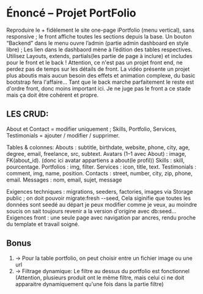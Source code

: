 # Énoncé – Projet PortFolio

Reproduire le + fidèlement le site one-page iPortfolio (menu vertical), sans responsive ; le front affiche toutes les sections depuis la base.
Un bouton “Backend” dans le menu ouvre l’admin (partie admin dashboard en style libre) ;
Les lien dans le dashbaord mène à l’édition des tables respectives.
Utilisez Layouts, extends, partials(les partie de page à inclure) et includes pour le front et le back !
Attention, ce n'est pas un projet front end, ne perdez pas de temps sur les détails de front.
La vidéo présente un projet plus aboutis mais aucun besoin des effets et animation complexe, du basic bootstrap fera l'affaire...
Tant que le back marche parfaitement le reste est d'ordre front, donc moins important ici.
Je ne juge pas le front a ce stade mais ça doit être cohérent et propre.

## LES CRUD:

About et Contact = modifier uniquement ;
Skills, Portfolio, Services, Testimonials = ajouter / modifier / supprimer.

Tables & colonnes:
Abouts : subtitle, birthdate, website, phone, city, age, degree, email, freelance, src, subtext.
Avatars (1–1 avec About) : image, FK(about_id). (donc ici avatar appartiens a about(le profil))
Skills : skill, pourcentage.
Portfolios : img, filter.
Services : icon, title, text.
Testimonials : comment, img, name, position.
Contacts : street, number, city, zip, phone, email.
Messages : nom, email, sujet, message

Exigences techniques : migrations, seeders, factories, images via Storage public ; on doit pouvoir migrate:fresh --seed,
Cela siginifie que toutes les données sont seedé au départ je peux modifier comme je veux, au moindre soucis on sait toujours revenir a la version d'origine avec db:seed...
Exigences front : une seule page avec navigation par ancres, rendu proche du template et travail soigné.

## Bonus

1. -> Pour la table portfolio, on peut choisir entre un fichier image ou une url
2. -> Filtrage dynamique: Le filtre au dessus du portfolio est fonctionnel
   (Attention, plusieurs produit ont le même filtre, mais celui ci ne doit apparaitre dynamiquement qu'une fois dans la partie filtre)
